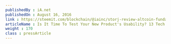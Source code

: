 ```yaml
---
publishedBy : iA.net
publishedOn : August 16, 2016
link : https://steemit.com/blockchain/@iainc/storj-review-altcoin-fundamentals/
articleName : Is It Time To Test Your New Product's Usability? 13 Tech Experts Weigh In
weight : 170 
class : pressArticle
---
```


